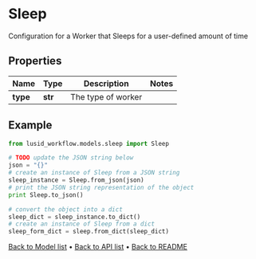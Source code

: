 # Sleep

Configuration for a Worker that Sleeps for a user-defined amount of time

## Properties
Name | Type | Description | Notes
------------ | ------------- | ------------- | -------------
**type** | **str** | The type of worker | 

## Example

```python
from lusid_workflow.models.sleep import Sleep

# TODO update the JSON string below
json = "{}"
# create an instance of Sleep from a JSON string
sleep_instance = Sleep.from_json(json)
# print the JSON string representation of the object
print Sleep.to_json()

# convert the object into a dict
sleep_dict = sleep_instance.to_dict()
# create an instance of Sleep from a dict
sleep_form_dict = sleep.from_dict(sleep_dict)
```
[Back to Model list](../README.md#documentation-for-models) &#8226; [Back to API list](../README.md#documentation-for-api-endpoints) &#8226; [Back to README](../README.md)



